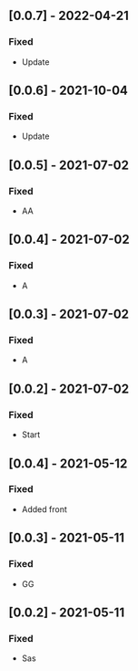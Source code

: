 ## [0.0.7] - 2022-04-21

### Fixed
-    Update

## [0.0.6] - 2021-10-04

### Fixed
-    Update

## [0.0.5] - 2021-07-02

### Fixed
-    AA

## [0.0.4] - 2021-07-02

### Fixed
-    A

## [0.0.3] - 2021-07-02

### Fixed
-    A

## [0.0.2] - 2021-07-02

### Fixed
-    Start

## [0.0.4] - 2021-05-12

### Fixed
-    Added front

## [0.0.3] - 2021-05-11

### Fixed
-    GG

## [0.0.2] - 2021-05-11

### Fixed
-    Sas

